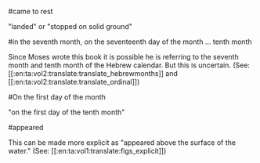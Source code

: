 #came to rest

"landed" or "stopped on solid ground"

#in the seventh month, on the seventeenth day of the month ... tenth month

Since Moses wrote this book it is possible he is referring to the seventh month and tenth month of the Hebrew calendar. But this is uncertain. (See: [[:en:ta:vol2:translate:translate_hebrewmonths]] and [[:en:ta:vol2:translate:translate_ordinal]])

#On the first day of the month

"on the first day of the tenth month"

#appeared

This can be made more explicit as "appeared above the surface of the water." (See: [[:en:ta:vol1:translate:figs_explicit]])